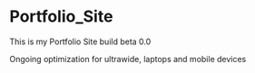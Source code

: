 # Portfolio_Site
This is my Portfolio Site build beta 0.0

Ongoing optimization for ultrawide, laptops and mobile devices
